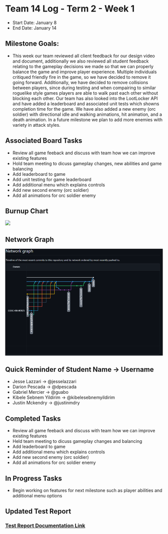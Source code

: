 # Team 14 Log - Term 2 - Week 1
- Start Date: January 8
- End Date: January 14

## Milestone Goals:
- This week our team reviewed all client feedback for our design video and document, additionally we also reviewed all student feedback relating to the gameplay decisions we made so that we can properly balance the game and improve player experience. Multiple individuals critiqued friendly fire in the game, so we have decided to remove it going forward. Additionally, we have decided to remove collisions between players, since during testing and when compairing to similar roguelike style games players are able to walk past each other without blocking each other. Our team has also looked into the LootLocker API and have added a leaderboard and associated unit tests which showns completion time for the game. We have also added a new enemy (orc soldier) with directional idle and walking animations, hit animation, and a death animation. In a future milestone we plan to add more enemies with variety in attack styles. 

## Associated Board Tasks
- Review all game feeback and discuss with team how we can improve existing features
- Hold team meeting to dicuss gameplay changes, new abilities and game balancing
- Add leaderboard to game
- Add unit testing for game leaderboard
- Add additional menu which explains controls
- Add new second enemy (orc soldier)
- Add all animations for orc soldier enemy

## Burnup Chart
![](screenshots/burnup_chart_t2_week1.JPG)

## Network Graph
![](screenshots/networkgraph_t2_week1.png)

## Quick Reminder of Student Name → Username
- Jesse Lazzari → @jesselazzari
- Darion Pescada → @dpescada
- Gabriel Mercier → @guabo
- Kibele Sebnem Yildirim → @kibelesebnemyildirim
- Justin Mckendry → @justinmdry

## Completed Tasks
- Review all game feeback and discuss with team how we can improve existing features
- Held team meeting to dicuss gameplay changes and balancing
- Add leaderboard to game
- Add additional menu which explains controls
- Add new second enemy (orc soldier)
- Add all animations for orc soldier enemy

## In Progress Tasks
- Begin working on features for next milestone such as player abilities and additional menu options

## Updated Test Report 
### [Test Report Documentation Link](../../tests/Test_log.md)
